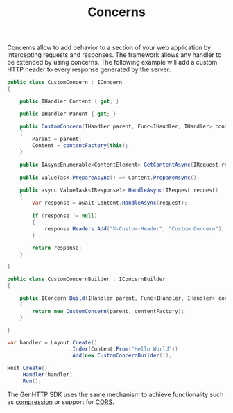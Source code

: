 ﻿---
title: Concerns
weight: 4
cascade:
  type: docs
---

Concerns allow to add behavior to a section of your web application by intercepting requests and responses.
The framework allows any handler to be extended by using concerns. The following example will add
a custom HTTP header to every response generated by the server:

```csharp
public class CustomConcern : IConcern
{

    public IHandler Content { get; }

    public IHandler Parent { get; }

    public CustomConcern(IHandler parent, Func<IHandler, IHandler> contentFactory)
    {
        Parent = parent;
        Content = contentFactory(this);
    }

    public IAsyncEnumerable<ContentElement> GetContentAsync(IRequest request) => Content.GetContentAsync(request);
    
    public ValueTask PrepareAsync() => Content.PrepareAsync();

    public async ValueTask<IResponse?> HandleAsync(IRequest request)
    {
        var response = await Content.HandleAsync(request);
        
        if (response != null) 
        {
            response.Headers.Add("X-Custom-Header", "Custom Concern");
        }

        return response;
    }

}

public class CustomConcernBuilder : IConcernBuilder
{

    public IConcern Build(IHandler parent, Func<IHandler, IHandler> contentFactory)
    {
        return new CustomConcern(parent, contentFactory);
    }

}

var handler = Layout.Create()
                    .Index(Content.From("Hello World"))
                    .Add(new CustomConcernBuilder());

Host.Create()
    .Handler(handler)
    .Run();
```

The GenHTTP SDK uses the same mechanism to achieve functionality such as [compression](./compression)
or support for [CORS](./cors).
